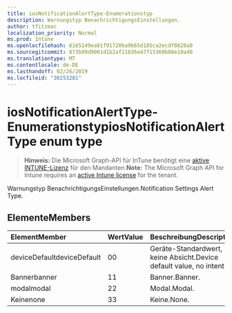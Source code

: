 ```yaml
---
title: iosNotificationAlertType-Enumerationstyp
description: Warnungstyp BenachrichtigungsEinstellungen.
author: tfitzmac
localization_priority: Normal
ms.prod: Intune
ms.openlocfilehash: 6165149ea01f91720ba9b65d185ca2ecdf8820a0
ms.sourcegitcommit: 873b99d9001d1b2af21836e47f15360b08e10a40
ms.translationtype: MT
ms.contentlocale: de-DE
ms.lasthandoff: 02/26/2019
ms.locfileid: "30253281"
---
```

# <a name="iosnotificationalerttype-enum-type"></a><span data-ttu-id="3a019-103">iosNotificationAlertType-Enumerationstyp</span><span class="sxs-lookup"><span data-stu-id="3a019-103">iosNotificationAlertType enum type</span></span>

> <span data-ttu-id="3a019-104">**Hinweis:** Die Microsoft Graph-API für InTune benötigt eine [aktive INTUNE-Lizenz](https://go.microsoft.com/fwlink/?linkid=839381) für den Mandanten.</span><span class="sxs-lookup"><span data-stu-id="3a019-104">**Note:** The Microsoft Graph API for Intune requires an [active Intune license](https://go.microsoft.com/fwlink/?linkid=839381) for the tenant.</span></span>

<span data-ttu-id="3a019-105">Warnungstyp BenachrichtigungsEinstellungen.</span><span class="sxs-lookup"><span data-stu-id="3a019-105">Notification Settings Alert Type.</span></span>

## <a name="members"></a><span data-ttu-id="3a019-106">Elemente</span><span class="sxs-lookup"><span data-stu-id="3a019-106">Members</span></span>
|<span data-ttu-id="3a019-107">Element</span><span class="sxs-lookup"><span data-stu-id="3a019-107">Member</span></span>|<span data-ttu-id="3a019-108">Wert</span><span class="sxs-lookup"><span data-stu-id="3a019-108">Value</span></span>|<span data-ttu-id="3a019-109">Beschreibung</span><span class="sxs-lookup"><span data-stu-id="3a019-109">Description</span></span>|
|:---|:---|:---|
|<span data-ttu-id="3a019-110">deviceDefault</span><span class="sxs-lookup"><span data-stu-id="3a019-110">deviceDefault</span></span>|<span data-ttu-id="3a019-111">0</span><span class="sxs-lookup"><span data-stu-id="3a019-111">0</span></span>|<span data-ttu-id="3a019-112">Geräte-Standardwert, keine Absicht.</span><span class="sxs-lookup"><span data-stu-id="3a019-112">Device default value, no intent.</span></span>|
|<span data-ttu-id="3a019-113">Banner</span><span class="sxs-lookup"><span data-stu-id="3a019-113">banner</span></span>|<span data-ttu-id="3a019-114">1</span><span class="sxs-lookup"><span data-stu-id="3a019-114">1</span></span>|<span data-ttu-id="3a019-115">Banner.</span><span class="sxs-lookup"><span data-stu-id="3a019-115">Banner.</span></span>|
|<span data-ttu-id="3a019-116">modal</span><span class="sxs-lookup"><span data-stu-id="3a019-116">modal</span></span>|<span data-ttu-id="3a019-117">2</span><span class="sxs-lookup"><span data-stu-id="3a019-117">2</span></span>|<span data-ttu-id="3a019-118">Modal.</span><span class="sxs-lookup"><span data-stu-id="3a019-118">Modal.</span></span>|
|<span data-ttu-id="3a019-119">Keine</span><span class="sxs-lookup"><span data-stu-id="3a019-119">none</span></span>|<span data-ttu-id="3a019-120">3</span><span class="sxs-lookup"><span data-stu-id="3a019-120">3</span></span>|<span data-ttu-id="3a019-121">Keine.</span><span class="sxs-lookup"><span data-stu-id="3a019-121">None.</span></span>|



